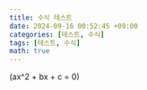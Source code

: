 ```yaml
---
title: 수식 테스트
date: 2024-09-16 00:52:45 +09:00
categories: [테스트, 수식]
tags: [테스트, 수식]
math: true
---
```


\(ax^2 + bx + c = 0\)
